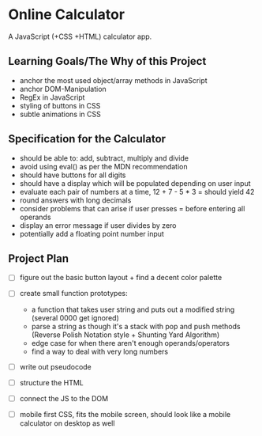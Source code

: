 # Online Calculator
A JavaScript (+CSS +HTML) calculator app.

## Learning Goals/The Why of this Project
- anchor the most used object/array methods in JavaScript
- anchor DOM-Manipulation
- RegEx in JavaScript
- styling of buttons in CSS
- subtle animations in CSS

## Specification for the Calculator
- should be able to: add, subtract, multiply and divide
- avoid using eval() as per the MDN recommendation 
- should have buttons for all digits
- should have a display which will be populated depending on user input
- evaluate each pair of numbers at a time, 12 + 7 - 5 * 3 = should yield 42
- round answers with long decimals
- consider problems that can arise if user presses = before entering all operands
- display an error message if user divides by zero
- potentially add a floating point number input

## Project Plan
- [ ] figure out the basic button layout + find a decent color palette
- [ ] create small function prototypes:
    - a function that takes user string and puts out a modified string (several 0000 get ignored)
    - parse a string as though it's a stack with pop and push methods (Reverse Polish Notation style + Shunting Yard Algorithm)
    - edge case for when there aren't enough operands/operators
    - find a way to deal with very long numbers
- [ ] write out pseudocode 
- [ ] structure the HTML
- [ ] connect the JS to the DOM
- [ ] mobile first CSS, fits the mobile screen, should look like a mobile calculator on desktop as well

